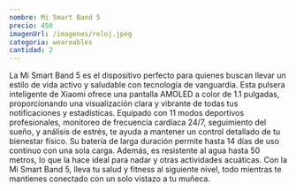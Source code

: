 ```yaml
---
nombre: Mi Smart Band 5
precio: 450
imagenUrl: /imagenes/reloj.jpeg
categoria: weareables
cantidad: 2
---
```




La Mi Smart Band 5 es el dispositivo perfecto para quienes buscan llevar un estilo de vida activo y saludable con tecnología de vanguardia. Esta pulsera inteligente de Xiaomi ofrece una pantalla AMOLED a color de 1.1 pulgadas, proporcionando una visualización clara y vibrante de todas tus notificaciones y estadísticas. Equipado con 11 modos deportivos profesionales, monitoreo de frecuencia cardíaca 24/7, seguimiento del sueño, y análisis de estrés, te ayuda a mantener un control detallado de tu bienestar físico. Su batería de larga duración permite hasta 14 días de uso continuo con una sola carga. Además, es resistente al agua hasta 50 metros, lo que la hace ideal para nadar y otras actividades acuáticas. Con la Mi Smart Band 5, lleva tu salud y fitness al siguiente nivel, todo mientras te mantienes conectado con un solo vistazo a tu muñeca.
